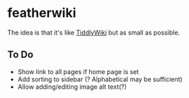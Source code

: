 # featherwiki

The idea is that it's like [TiddlyWiki](https://tiddlywiki.com) but as small as possible.

## To Do

- Show link to all pages if home page is set
- Add sorting to sidebar (? Alphabetical may be sufficient)
- Allow adding/editing image alt text(?)
